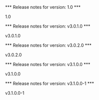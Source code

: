 

*** Release notes for version: 1.0 ***

1.0

*** Release notes for version: v3.0.1.0 ***

v3.0.1.0

*** Release notes for version: v3.0.2.0 ***

v3.0.2.0

*** Release notes for version: v3.1.0.0 ***

v3.1.0.0

*** Release notes for version: v3.1.0.0-1 ***

v3.1.0.0-1